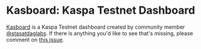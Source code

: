 # Kasboard: Kaspa Testnet Dashboard

[Kasboard](http://kasboard-testnet-2.daglabs-dev.com/) is a Kaspa Testnet dashboard created by community member [@stasatdaglabs](https://github.com/stasatdaglabs). If there is anything you'd like to see that's missing, please comment on [this issue](https://github.com/stasatdaglabs/kasboard/issues/1).